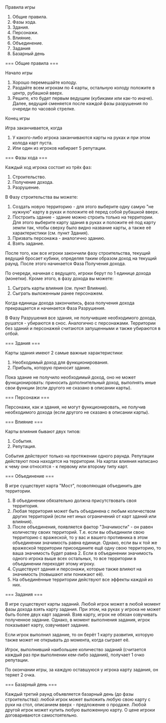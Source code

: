 Правила игры
 
1. Общие правила.
2. Фазы хода.
3. Здания.
4. Персонажи.
5. Влияние.
6. Объединение.
7. Задания
8. Базарный день

=== Общие правила ===
 
Начало игры

1. Хорошо перемешайте колоду.
2. Раздайте всем игрокам по 4 карты, остальную колоду положите в центр, рубашкой вверх.
3. Решите, кто будет первым ведущим (кубиками или как-то иначе). Далее, ведущий сменяется после каждой фазы разрушения по очереди по часовой стрелке.

Конец игры

Игра заканчивается, когда 

1. У какого-либо игрока заканчиваются карты на руках и при этом колода карт пуста.
2. Или один из игроков набирает 5 репутации.

=== Фазы хода ===
 
Каждый ход игрока состоит из трёх фаз:

1. Строительство.
2. Получение дохода.
3. Разрушение.
 
В Фазу строительства вы можете:

1. Создать новую территорию - для этого выберите одну самую "не нужную" карту в руках и положите её перед собой рубашкой вверх.
2. Построить здание - здание можно строить только на территории. Для этого выберите карту здания в руках и положите её под карту земли так, чтобы сверху было видно название карты, а также её характеристики (см. пункт Здания).
3. Призвать персонажа - аналогично зданию.
4. Взять задание.

После того, как все игроки закончили фазу строительства, текущий ведущий бросает кубики, определяя таким образом доход на текущий раунд. После этого начинается Фаза Получения дохода.

По очереди, начиная с ведущего, игроки берут по 1 единице дохода (монетки). 
Кроме этого, в фазу дохода вы можете:

1. Сыграть карты влияния (см. пункт Влияние).
2. Сыграть выложенным ранее персонажем.

Когда единицы дохода закончились, фаза получения дохода прекращается и начинается Фаза Разрушения.

В Фазу Разрушения все здания, не получившие необходимого дохода, рушатся - убираются в снос. Аналогично с персонажами. Территории без зданий и персонажей считаются запущенными и также убираются в отбой.

=== Здания ===

Карты здания имеют 2 самые важные характеристики:

1. Необходимый доход для функционирования.
2. Прибыль, которую приносит здание.

Пока здание не получило необходимый доход, оно не может функционировать: приносить дополнительный доход, выполнять иные свои функции (если другого не сказано в описании карты).

=== Персонажи ===

Персонажи, как и здания, не могут функционировать, не получив необходимого дохода (если другого не сказано в описании карты).

=== Влияние ===

Карты влияния бывают двух типов:

1. События.
2. Репутация.
 
События действуют только на протяжении одного раунда. Репутации действуют пока находятся на территории.
На картах влияния написано к чему они относятся - к первому или второму типу карт.

=== Объединение ===

В игре существует карта "Мост", позволяющая объединить две территории. 

1. В объединении обязательно должна присутствовать своя территория.
2. Любая территория может быть объединена с любым количеством других территорий (если нет иных ограничений от карт зданий или влияния).
3. После объединения, появляется фактор "Значимости" - он равен количеству своих территорий. Т.е. если вы объединили свою территорию с вражеской, то у вас и вашего противника в этом объединении значимость равна единице. Однако, если вы к той же вражеской территории присоедините ещё одну свою территорию, то ваша значимость будет равна 2. Если в объединении значимость одного игрока выше всех остальных, то все территории в объединении переходят этому игроку. 
4. Существуют здания и персонажи, которые также влияют на значимость (повышают или понижают её).
5. На объединённые территории действуют все эффекты каждой из них.

=== Задания ===

В игре существуют карты заданий. Любой игрок может в любой момент фазы дохода взять карту задания. При этом, на руках у игрока не может быть более двух карт заданий. Взяв карту, игрок не обязан озвучивать полученное задание. Однако, в момент выполнения задания, игрок показывает карту, озвучивает задание. 

Если игрок выполнил задание, то он берёт 1 карту развития, которую также может не открывать до момента, когда сыграет её.

Игрок, выполнивший наибольшее количество заданий (считается каждый раз при выполнении кем-либо задания), получает 1 очко репутации.

По окончании игры, за каждую оставшуюся у игрока карту задания, он теряет 2 очка.

=== Базарный день ===

Каждый третий раунд объявляется базарный день (до фазы строительства): любой игрок может выложить любую свою карту с руки на стол, описанием вверх - предложение о продаже. Любой другой игрок может купить любую выложенную карту. О цене игроки договариваются самостоятельно. 
